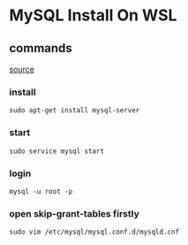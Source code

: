 
# MySQL Install On WSL

## commands

[source](https://zhuanlan.zhihu.com/p/166444726)

### install
```
sudo apt-get install mysql-server
```

### start
```
sudo service mysql start
```

### login
```
mysql -u root -p
```

### open skip-grant-tables firstly
```
sudo vim /etc/mysql/mysql.conf.d/mysqld.cnf
```





